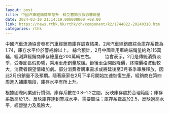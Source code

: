 ```yaml
---
layout: post
title: 中國汽車經銷商庫存升　料受春節長假影響銷量
date: 2024-03-10 21:14:19.000000000 +08:00
link: https://news.rthk.hk/rthk/ch/component/k2/1744022-20240310.htm
categories: rthk
---
```


中國汽車流通協會發布汽車經銷商庫存調查結果，2月汽車經銷商綜合庫存系數為1.74，庫存水平位於警戒線以上。 綜合預計，2月中國乘用車終端銷量約為115萬輛，經測算經銷商庫存總量在200萬輛左右。 
  　　
協會表示，2月是傳統消費淡季，受春節長假影響，乘用車產銷量放緩。節後車企開啟降價，終端價格波動較大，消費者觀望情緒加劇。部分消費者購車需求或將延後至3月春季車展釋放，因此2月份銷量不及預期。隨著廠家在2月下半月開始加速恢復生產，經銷商在第四周進入補庫階段，庫存水平有所上升。 

根據國際同業通行慣例，庫存系數在0.8~1.2之間，反映庫存處於合理範圍；庫存系數高於1.5，反映庫存達到警戒水平，需要關注；庫存系數高於2.5，反映過高水平，經營壓力及風險大。
